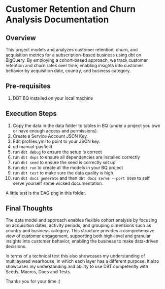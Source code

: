 
# Customer Retention and Churn Analysis Documentation

## Overview
This project models and analyzes customer retention, churn, and acquisition metrics for a subscription-based business using dbt on BigQuery. By employing a cohort-based approach, we track customer retention and churn rates over time, enabling insights into customer behavior by acquisition date, country, and business category.

## Pre-requisites
1. DBT BQ installed on your local machine

## Execution Steps
1. Copy the data in the data folder to tables in BQ (under a project you own or have enough access and permissions).
2. Create a Service Account JSON Key.
3. Edit profiles.yml to point to your JSON key.
4. cd manual-pasfield
5. run `dbt debug` to ensure the setup is correct
6. run `dbt deps` to ensure all dependencies are installed correctly
7. run `dbt seed` to ensure the seed is correctly set up
8. run `dbt run` to create all the models in your BQ project
9. run `dbt test` to make sure the data quality is high
10. run `dbt docs generate` and then `dbt docs serve --port 8080` to self serve yourself some wicked documentation.

A little test is the DAG png in this folder.

## Final Thoughts

The data model and approach enables flexible cohort analysis by focusing on acquisition dates, activity periods, and grouping dimensions such as country and business category. This structure provides a comprehensive view of customer engagement, supporting both high-level and granular insights into customer behavior, enabling the business to make data-driven decisions.

In terms of a technical test this also showcases my understanding of multilayered wearhouse, in which each layer has a different purpose. It also showcases my understanding and ability to use DBT competently with Seeds, Macros, Docs and Tests.

Thanks you for your time :) 
